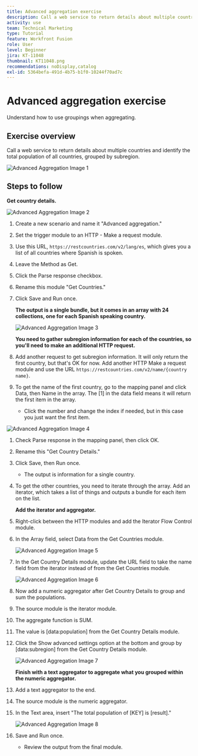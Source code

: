 ```yaml
---
title: Advanced aggregation exercise
description: Call a web service to return details about multiple countries and identify population, grouped by sub-region.
activity: use
team: Technical Marketing
type: Tutorial
feature: Workfront Fusion
role: User
level: Beginner
jira: KT-11048
thumbnail: KT11048.png
recommendations: noDisplay,catalog
exl-id: 5364befa-491d-4b75-b1f0-10244f70ad7c
---
```

# Advanced aggregation exercise

Understand how to use groupings when aggregating.

## Exercise overview

Call a web service to return details about multiple countries and identify the total population of all countries, grouped by subregion.

   ![Advanced Aggregation Image 1](../12-exercises/assets/advanced-aggregation-walkthrough-1.png)

## Steps to follow

   **Get country details.**

   ![Advanced Aggregation Image 2](../12-exercises/assets/advanced-aggregation-walkthrough-2.png)

   1. Create a new scenario and name it "Advanced aggregation."
   1. Set the trigger module to an HTTP - Make a request module.
   1. Use this URL, `https://restcountries.com/v2/lang/es`, which gives you a list of all countries where Spanish is spoken.
   1. Leave the Method as Get.
   1. Click the Parse response checkbox.
   1. Rename this module "Get Countries."
   1. Click Save and Run once.

      **The output is a single bundle, but it comes in an array with 24 collections, one for each Spanish speaking country.**

      ![Advanced Aggregation Image 3](../12-exercises/assets/advanced-aggregation-walkthrough-3.png)

      **You need to gather subregion information for each of the countries, so you'll need to make an additional HTTP request.**

   1. Add another request to get subregion information. It will only return the first country, but that's OK for now. Add another HTTP Make a request module and use the URL `https://restcountries.com/v2/name/{country name}`.
   1. To get the name of the first country, go to the mapping panel and click Data, then Name in the array. The [1] in the data field means it will return the first item in the array.

      + Click the number and change the index if needed, but in this case you just want the first item.

   ![Advanced Aggregation Image 4](../12-exercises/assets/advanced-aggregation-walkthrough-4.png)

1. Check Parse response in the mapping panel, then click OK.
1. Rename this "Get Country Details."
1. Click Save, then Run once.

   + The output is information for a single country.

1. To get the other countries, you need to iterate through the array. Add an iterator, which takes a list of things and outputs a bundle for each item on the list.

   **Add the iterator and aggregator.**

1. Right-click between the HTTP modules and add the Iterator Flow Control module.
1. In the Array field, select Data from the Get Countries module.

   ![Advanced Aggregation Image 5](../12-exercises/assets/advanced-aggregation-walkthrough-5.png)

1. In the Get Country Details module, update the URL field to take the name field from the iterator instead of from the Get Countries module.

   ![Advanced Aggregation Image 6](../12-exercises/assets/advanced-aggregation-walkthrough-6.png)

1. Now add a numeric aggregator after Get Country Details to group and sum the populations.
1. The source module is the iterator module.
1. The aggregate function is SUM.
1. The value is [data:population] from the Get Country Details module.
1. Click the Show advanced settings option at the bottom and group by [data:subregion] from the Get Country Details module.

   ![Advanced Aggregation Image 7](../12-exercises/assets/advanced-aggregation-walkthrough-7.png)

   **Finish with a text aggregator to aggregate what you grouped within the numeric aggregator.**

1. Add a text aggregator to the end.
1. The source module is the numeric aggregator.
1. In the Text area, insert "The total population of [KEY] is [result]."

   ![Advanced Aggregation Image 8](../12-exercises/assets/advanced-aggregation-walkthrough-8.png)

1. Save and Run once.

   + Review the output from the final module.
